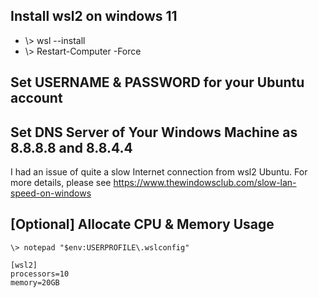 ## Install wsl2 on windows 11
  - \\> wsl --install
  - \\> Restart-Computer -Force
  
## Set USERNAME & PASSWORD for your Ubuntu account

## Set DNS Server of Your Windows Machine as 8.8.8.8 and 8.8.4.4
I had an issue of quite a slow Internet connection from wsl2 Ubuntu. For more details, please see https://www.thewindowsclub.com/slow-lan-speed-on-windows

## [Optional] Allocate CPU & Memory Usage
```
\> notepad "$env:USERPROFILE\.wslconfig"
```

```
[wsl2]
processors=10
memory=20GB
```



